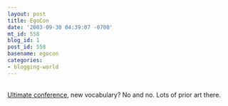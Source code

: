 ```yaml
---
layout: post
title: EgoCon
date: '2003-09-30 04:39:07 -0700'
mt_id: 558
blog_id: 1
post_id: 558
basename: egocon
categories:
- blogging-world
---
```

<br /><a href="http://amywohl.weblogger.com/2003/09/30">Ultimate conference</a>, new vocabulary? No and no. Lots of prior art there.<br /><br /><br />
